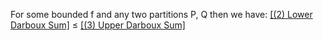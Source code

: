 For some bounded f and any two partitions P, Q then we have:
[[(2) Lower Darboux Sum]](P) $\le$ [[(3) Upper Darboux Sum]](Q)